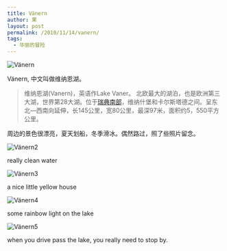 ```yaml
---
title: Vänern
author: 果
layout: post
permalink: /2010/11/14/vanern/
tags:
  - 华丽的冒险
---
```

![Vänern](http://pic.yupoo.com/lishugo/ACIqcctn/medium.jpg)

Vänern, 中文叫做维纳恩湖。

> 维纳恩湖(Vanern)，英语作Lake Vaner。 北欧最大的湖泊，也是欧洲第三大湖，世界第28大湖。位于[瑞典南部](http://baike.baidu.com/view/14445.htm)，维纳什堡和卡尔斯塔德之间。呈东北—西南向延伸，长145公里，宽80公里，最深97米，面积约5，550平方公里。

周边的景色很漂亮，夏天划船，冬季滑冰。偶然路过，照了些照片留念。

![Vänern2](http://pic.yupoo.com/lishugo/ACIqlDLR/medium.jpg)

really clean water

![Vänern3](http://pic.yupoo.com/lishugo/ACIqQHfC/medium.jpg)

a nice little yellow house

![Vänern4](http://pic.yupoo.com/lishugo/ACIquYUj/medium.jpg)

some rainbow light on the lake

![Vänern5](http://pic.yupoo.com/lishugo/ACIqEQ14/medium.jpg)

when you drive pass the lake, you really need to stop by.
